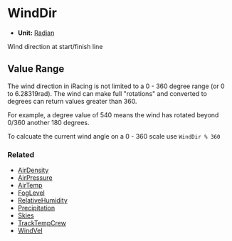 # WindDir <Badge text="float" />

- **Unit:** [Radian](https://en.wikipedia.org/wiki/Radian)

Wind direction at start/finish line

## Value Range

The wind direction in iRacing is not limited to a 0 - 360 degree range (or 0 to 6.28319rad).
The wind can make full "rotations" and converted to degrees can return values greater than 360.

For example, a degree value of 540 means the wind has rotated beyond 0/360 another 180 degrees.

To calcuate the current wind angle on a 0 - 360 scale use `WindDir % 360`

### Related

- [AirDensity](airdensity.md)
- [AirPressure](airpressure.md)
- [AirTemp](airtemp.md)
- [FogLevel](foglevel.md)
- [RelativeHumidity](relativehumidity.md)
- [Precipitation](precipitation.md)
- [Skies](skies.md)
- [TrackTempCrew](tracktempcrew.md)
- [WindVel](windvel.md)
